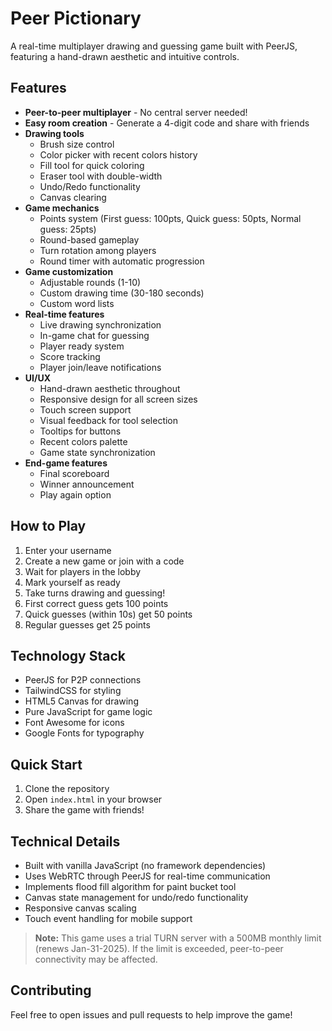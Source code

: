# Peer Pictionary

A real-time multiplayer drawing and guessing game built with PeerJS, featuring a hand-drawn aesthetic and intuitive controls.

## Features

- **Peer-to-peer multiplayer** - No central server needed!
- **Easy room creation** - Generate a 4-digit code and share with friends
- **Drawing tools** 
  - Brush size control
  - Color picker with recent colors history
  - Fill tool for quick coloring
  - Eraser tool with double-width
  - Undo/Redo functionality
  - Canvas clearing
- **Game mechanics**
  - Points system (First guess: 100pts, Quick guess: 50pts, Normal guess: 25pts)
  - Round-based gameplay
  - Turn rotation among players
  - Round timer with automatic progression
- **Game customization**
  - Adjustable rounds (1-10)
  - Custom drawing time (30-180 seconds)
  - Custom word lists
- **Real-time features**
  - Live drawing synchronization
  - In-game chat for guessing
  - Player ready system
  - Score tracking
  - Player join/leave notifications
- **UI/UX**
  - Hand-drawn aesthetic throughout
  - Responsive design for all screen sizes
  - Touch screen support
  - Visual feedback for tool selection
  - Tooltips for buttons
  - Recent colors palette
  - Game state synchronization
- **End-game features**
  - Final scoreboard
  - Winner announcement
  - Play again option

## How to Play

1. Enter your username
2. Create a new game or join with a code
3. Wait for players in the lobby
4. Mark yourself as ready
5. Take turns drawing and guessing!
6. First correct guess gets 100 points
7. Quick guesses (within 10s) get 50 points
8. Regular guesses get 25 points

## Technology Stack

- PeerJS for P2P connections
- TailwindCSS for styling
- HTML5 Canvas for drawing
- Pure JavaScript for game logic
- Font Awesome for icons
- Google Fonts for typography

## Quick Start

1. Clone the repository
2. Open `index.html` in your browser
3. Share the game with friends!

## Technical Details

- Built with vanilla JavaScript (no framework dependencies)
- Uses WebRTC through PeerJS for real-time communication
- Implements flood fill algorithm for paint bucket tool
- Canvas state management for undo/redo functionality
- Responsive canvas scaling
- Touch event handling for mobile support

> **Note:** This game uses a trial TURN server with a 500MB monthly limit (renews Jan-31-2025).
> If the limit is exceeded, peer-to-peer connectivity may be affected.

## Contributing 

Feel free to open issues and pull requests to help improve the game!